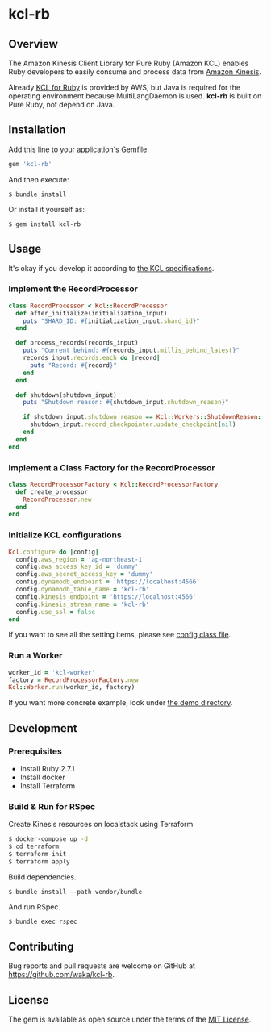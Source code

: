 # kcl-rb

## Overview

The Amazon Kinesis Client Library for Pure Ruby (Amazon KCL) enables Ruby developers to easily consume and process data from [Amazon Kinesis](http://aws.amazon.com/kinesis).

Already [KCL for Ruby](https://github.com/awslabs/amazon-kinesis-client-ruby) is provided by AWS, but Java is required for the operating environment because MultiLangDaemon is used.
**kcl-rb** is built on Pure Ruby, not depend on Java.

## Installation

Add this line to your application's Gemfile:

```ruby
gem 'kcl-rb'
```

And then execute:

    $ bundle install

Or install it yourself as:

    $ gem install kcl-rb

## Usage

It's okay if you develop it according to [the KCL specifications](https://docs.aws.amazon.com/streams/latest/dev/kinesis-record-processor-implementation-app-java.html).

### Implement the RecordProcessor

```rb
class RecordProcessor < Kcl::RecordProcessor
  def after_initialize(initialization_input)
    puts "SHARD_ID: #{initialization_input.shard_id}"
  end

  def process_records(records_input)
    puts "Current behind: #{records_input.millis_behind_latest}"
    records_input.records.each do |record|
      puts "Record: #{record}"
    end
  end

  def shutdown(shutdown_input)
    puts "Shutdown reason: #{shutdown_input.shutdown_reason}"

    if shutdown_input.shutdown_reason == Kcl::Workers::ShutdownReason::TERMINATE
      shutdown_input.record_checkpointer.update_checkpoint(nil)
    end
  end
end
```

### Implement a Class Factory for the RecordProcessor

```rb
class RecordProcessorFactory < Kcl::RecordProcessorFactory
  def create_processor
    RecordProcessor.new
  end
end
```

### Initialize KCL configurations

```rb
Kcl.configure do |config|
  config.aws_region = 'ap-northeast-1'
  config.aws_access_key_id = 'dummy'
  config.aws_secret_access_key = 'dummy'
  config.dynamodb_endpoint = 'https://localhost:4566'
  config.dynamodb_table_name = 'kcl-rb'
  config.kinesis_endpoint = 'https://localhost:4566'
  config.kinesis_stream_name = 'kcl-rb'
  config.use_ssl = false
end
```

If you want to see all the setting items, please see [config class file](https://github.com/waka/kcl-rb/blob/master/lib/kcl/config.rb).

### Run a Worker

```rb
worker_id = 'kcl-worker'
factory = RecordProcessorFactory.new
Kcl::Worker.run(worker_id, factory)
```

If you want more concrete example, look under [the demo directory](https://github.com/waka/kcl-rb/tree/master/demo).

## Development

### Prerequisites

- Install Ruby 2.7.1
- Install docker
- Install Terraform

### Build & Run for RSpec

Create Kinesis resources on localstack using Terraform

```sh
$ docker-compose up -d
$ cd terraform
$ terraform init
$ terraform apply
```

Build dependencies.

```
$ bundle install --path vendor/bundle
```

And run RSpec.

```sh
$ bundle exec rspec
```

## Contributing

Bug reports and pull requests are welcome on GitHub at https://github.com/waka/kcl-rb.


## License

The gem is available as open source under the terms of the [MIT License](https://opensource.org/licenses/MIT).
